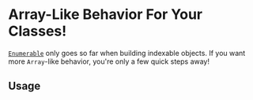 Array-Like Behavior For Your Classes!
=====================================

[`Enumerable`](http://ruby-doc.org/core-1.9.3/Enumerable.html) only goes so far
when building indexable objects.  If you want more `Array`-like behavior,
you're only a few quick steps away!


Usage
-----

